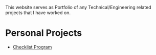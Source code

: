 This website serves as Portfolio of any Technical/Engineering related projects that I have worked on.

# Personal Projects
* [Checklist Program]()